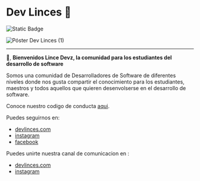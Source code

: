 # Dev Linces 🐅

![Static Badge](https://img.shields.io/badge/SLACK-j?style=flat&label=JOIN%20US&color=red)

![Póster Dev Linces (1)](https://github.com/user-attachments/assets/6fdb6844-f0fe-4f6c-be64-bc9062c8f952)

 <hr />

🤙, **Bienvenidos Lince Devz, la comunidad para los estudiantes del desarrollo de software**

Somos una comunidad de Desarrolladores de Software de diferentes niveles donde nos gusta compartir el conocimiento para los estudiantes, maestros y todos aquellos que quieren desenvolserse en el desarrollo de software.

Conoce nuestro codigo de conducta [aqui]().

Puedes seguirnos en:

- [devlinces.com]()
- [instagram]()
- [facebook]()

Puedes unirte nuestra canal de comunicacion en :

- [devlinces.com]()
- [instagram]()
